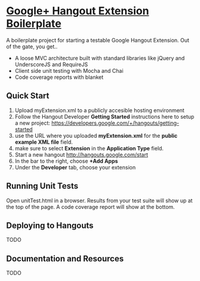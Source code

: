

# [Google+ Hangout Extension Boilerplate](https://github.com/bennydtown/hangout-extension-boilerplate)


A boilerplate project for starting a testable Google Hangout Extension.  Out of the gate,
you get..

* A loose MVC architecture built with standard libraries like jQuery and UnderscoreJS and RequireJS
* Client side unit testing with Mocha and Chai
* Code coverage reports with blanket

## Quick Start

1. Upload myExtension.xml to a publicly accesible hosting environment
1. Follow the Hangout Developer **Getting Started** instructions here to setup
a new project: https://developers.google.com/+/hangouts/getting-started
1. use the URL where you uploaded **myExtension.xml** for the
**public example XML file** field.
1. make sure to select **Extension** in the **Application Type** field.
1. Start a new hangout http://hangouts.google.com/start
1. In the bar to the right, choose **+Add Apps**
1. Under the **Developer** tab, choose your extension

## Running Unit Tests

Open unitTest.html in a browser.  Results from your test suite will show up
at the top of the page.  A code coverage report will show at the bottom.

## Deploying to Hangouts

TODO

## Documentation and Resources

TODO
